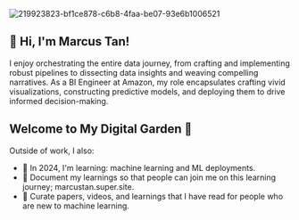 ![219923823-bf1ce878-c6b8-4faa-be07-93e6b1006521](https://github.com/marcustan-mt/marcustan-mt/assets/153584786/8d80bf94-c9b9-4264-bd81-7f474bd40a2e)

👋 Hi, I'm Marcus Tan!
---
I enjoy orchestrating the entire data journey, from crafting and implementing robust pipelines to dissecting data insights and weaving compelling narratives. As a BI Engineer at Amazon, my role encapsulates crafting vivid visualizations, constructing predictive models, and deploying them to drive informed decision-making.



Welcome to My Digital Garden 🌱
---
Outside of work, I also:
- 🌱 In 2024, I'm learning: machine learning and ML deployments.
- 📝 Document my learnings so that people can join me on this learning journey; marcustan.super.site.
- 📌 Curate papers, videos, and learnings that I have read for people who are new to machine learning.
